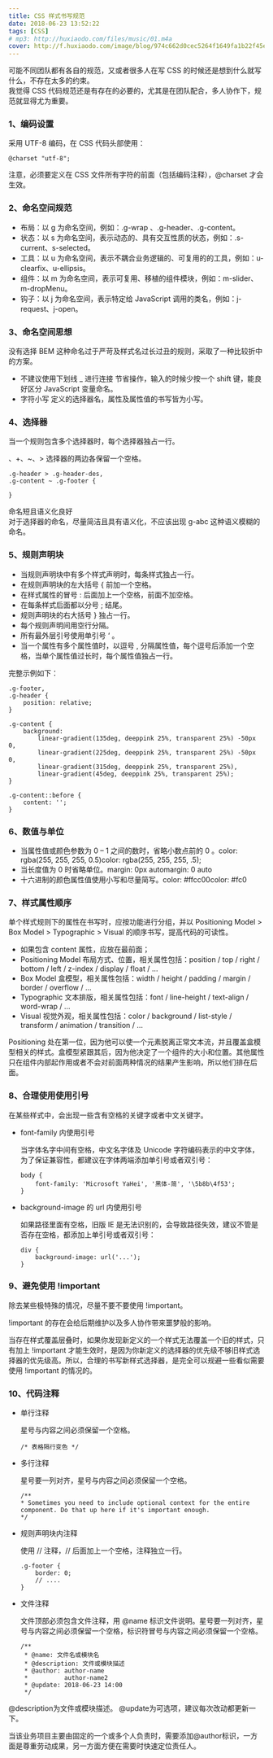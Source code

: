 ```yaml
---
title: CSS 样式书写规范
date: 2018-06-23 13:52:22
tags: [CSS]
# mp3: http://huxiaodo.com/files/music/01.m4a
cover: http://f.huxiaodo.com/image/blog/974c662d0cec5264f1649fa1b22f45e5.jpg
---
```


可能不同团队都有各自的规范，又或者很多人在写 CSS 的时候还是想到什么就写什么，不存在太多的约束。  
我觉得 CSS 代码规范还是有存在的必要的，尤其是在团队配合，多人协作下，规范就显得尤为重要。

###  1、编码设置
采用 UTF-8 编码，在 CSS 代码头部使用：
```
@charset "utf-8";
```

注意，必须要定义在 CSS 文件所有字符的前面（包括编码注释），@charset 才会生效。

###  2、命名空间规范
- 布局：以 g 为命名空间，例如：.g-wrap 、.g-header、.g-content。
- 状态：以 s 为命名空间，表示动态的、具有交互性质的状态，例如：.s-current、s-selected。
- 工具：以 u 为命名空间，表示不耦合业务逻辑的、可复用的的工具，例如：u-clearfix、u-ellipsis。
- 组件：以 m 为命名空间，表示可复用、移植的组件模块，例如：m-slider、m-dropMenu。
- 钩子：以 j 为命名空间，表示特定给 JavaScript 调用的类名，例如：j-request、j-open。

###  3、命名空间思想  
没有选择 BEM 这种命名过于严苛及样式名过长过丑的规则，采取了一种比较折中的方案。
- 不建议使用下划线 _ 进行连接
节省操作，输入的时候少按一个 shift 键，能良好区分 JavaScript 变量命名。
- 字符小写
定义的选择器名，属性及属性值的书写皆为小写。

###  4、选择器
当一个规则包含多个选择器时，每个选择器独占一行。  

、+、~、> 选择器的两边各保留一个空格。  
```
.g-header > .g-header-des,  
.g-content ~ .g-footer {

}
```
命名短且语义化良好  
对于选择器的命名，尽量简洁且具有语义化，不应该出现 g-abc 这种语义模糊的命名。

### 5、规则声明块
- 当规则声明块中有多个样式声明时，每条样式独占一行。
- 在规则声明块的左大括号 { 前加一个空格。
- 在样式属性的冒号 : 后面加上一个空格，前面不加空格。
- 在每条样式后面都以分号 ; 结尾。
- 规则声明块的右大括号 } 独占一行。
- 每个规则声明间用空行分隔。
- 所有最外层引号使用单引号 ‘ 。
- 当一个属性有多个属性值时，以逗号 , 分隔属性值，每个逗号后添加一个空格，当单个属性值过长时，每个属性值独占一行。

完整示例如下：
```
.g-footer,
.g-header {
    position: relative;
}

.g-content {
    background:
        linear-gradient(135deg, deeppink 25%, transparent 25%) -50px 0,
        linear-gradient(225deg, deeppink 25%, transparent 25%) -50px 0,
        linear-gradient(315deg, deeppink 25%, transparent 25%),
        linear-gradient(45deg, deeppink 25%, transparent 25%);
}

.g-content::before {
    content: '';
}
```

### 6、数值与单位
- 当属性值或颜色参数为 0 – 1 之间的数时，省略小数点前的 0 。color: rgba(255, 255, 255, 0.5)color: rgba(255, 255, 255, .5);
- 当长度值为 0 时省略单位。margin: 0px automargin: 0 auto
- 十六进制的颜色属性值使用小写和尽量简写。color: #ffcc00color: #fc0

### 7、样式属性顺序
单个样式规则下的属性在书写时，应按功能进行分组，并以 Positioning Model > Box Model > Typographic > Visual 的顺序书写，提高代码的可读性。

- 如果包含 content 属性，应放在最前面；
- Positioning Model 布局方式、位置，相关属性包括：position / top / right / bottom / left / z-index / display / float / …
- Box Model 盒模型，相关属性包括：width / height / padding / margin / border / overflow / …
- Typographic 文本排版，相关属性包括：font / line-height / text-align / word-wrap / …
- Visual 视觉外观，相关属性包括：color / background / list-style / transform / animation / transition / …

Positioning 处在第一位，因为他可以使一个元素脱离正常文本流，并且覆盖盒模型相关的样式。盒模型紧跟其后，因为他决定了一个组件的大小和位置。其他属性只在组件内部起作用或者不会对前面两种情况的结果产生影响，所以他们排在后面。

### 8、合理使用使用引号
在某些样式中，会出现一些含有空格的关键字或者中文关键字。

- font-family 内使用引号

    当字体名字中间有空格，中文名字体及 Unicode 字符编码表示的中文字体，为了保证兼容性，都建议在字体两端添加单引号或者双引号：
    ```
    body {
        font-family: 'Microsoft YaHei', '黑体-简', '\5b8b\4f53';
    }
    ```

- background-image 的 url 内使用引号

    如果路径里面有空格，旧版 IE 是无法识别的，会导致路径失效，建议不管是否存在空格，都添加上单引号或者双引号：
    ```
    div {
        background-image: url('...');
    }
    ```

### 9、避免使用 !important
除去某些极特殊的情况，尽量不要不要使用 !important。

!important 的存在会给后期维护以及多人协作带来噩梦般的影响。

当存在样式覆盖层叠时，如果你发现新定义的一个样式无法覆盖一个旧的样式，只有加上 !important 才能生效时，是因为你新定义的选择器的优先级不够旧样式选择器的优先级高。所以，合理的书写新样式选择器，是完全可以规避一些看似需要使用 !important 的情况的。
 
### 10、代码注释
- 单行注释

    星号与内容之间必须保留一个空格。
    ```
    /* 表格隔行变色 */
    ```

- 多行注释

    星号要一列对齐，星号与内容之间必须保留一个空格。
    ```
    /**
    * Sometimes you need to include optional context for the entire component. Do that up here if it's important enough.
    */
    ```

- 规则声明块内注释

    使用 // 注释，// 后面加上一个空格，注释独立一行。
    ```
    .g-footer {
        border: 0;
        // ....
    }
    ```

- 文件注释

    文件顶部必须包含文件注释，用 @name 标识文件说明。星号要一列对齐，星号与内容之间必须保留一个空格，标识符冒号与内容之间必须保留一个空格。
    ```
    /**
     * @name: 文件名或模块名
     * @description: 文件或模块描述
     * @author: author-name
     *          author-name2
     * @update: 2018-06-23 14:00
     */
    ```

@description为文件或模块描述。
@update为可选项，建议每次改动都更新一下。

当该业务项目主要由固定的一个或多个人负责时，需要添加@author标识，一方面是尊重劳动成果，另一方面方便在需要时快速定位责任人。